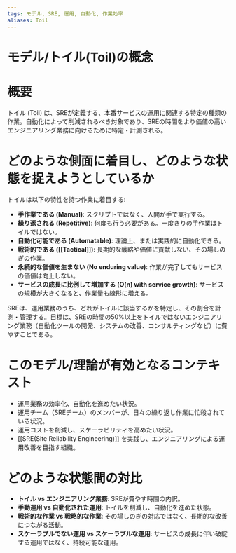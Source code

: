 ```yaml
---
tags: モデル, SRE, 運用, 自動化, 作業効率
aliases: Toil
---
```

# モデル/トイル(Toil)の概念

# 概要
トイル (Toil) は、SREが定義する、本番サービスの運用に関連する特定の種類の作業。自動化によって削減されるべき対象であり、SREの時間をより価値の高いエンジニアリング業務に向けるために特定・計測される。

# どのような側面に着目し、どのような状態を捉えようとしているか
トイルは以下の特性を持つ作業に着目する:
* **手作業である (Manual)**: スクリプトではなく、人間が手で実行する。
* **繰り返される (Repetitive)**: 何度も行う必要がある。一度きりの手作業はトイルではない。
* **自動化可能である (Automatable)**: 理論上、または実践的に自動化できる。
* **戦術的である ([[Tactical]])**: 長期的な戦略や価値に貢献しない、その場しのぎの作業。
* **永続的な価値を生まない (No enduring value)**: 作業が完了してもサービスの価値は向上しない。
* **サービスの成長に比例して増加する (O(n) with service growth)**: サービスの規模が大きくなると、作業量も線形に増える。

SREは、運用業務のうち、どれがトイルに該当するかを特定し、その割合を計測・管理する。目標は、SREの時間の50%以上をトイルではないエンジニアリング業務（自動化ツールの開発、システムの改善、コンサルティングなど）に費やすことである。

# このモデル/理論が有効となるコンテキスト
* 運用業務の効率化、自動化を進めたい状況。
* 運用チーム（SREチーム）のメンバーが、日々の繰り返し作業に忙殺されている状況。
* 運用コストを削減し、スケーラビリティを高めたい状況。
* [[SRE(Site Reliability Engineering)]] を実践し、エンジニアリングによる運用改善を目指す組織。

# どのような状態間の対比
* **トイル vs エンジニアリング業務**: SREが費やす時間の内訳。
* **手動運用 vs 自動化された運用**: トイルを削減し、自動化を進めた状態。
* **戦術的な作業 vs 戦略的な作業**: その場しのぎの対応ではなく、長期的な改善につながる活動。
* **スケーラブルでない運用 vs スケーラブルな運用**: サービスの成長に伴い破綻する運用ではなく、持続可能な運用。
